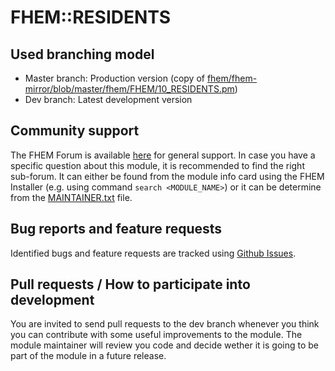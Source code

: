 # FHEM::RESIDENTS

## Used branching model
* Master branch: Production version (copy of [fhem/fhem-mirror/blob/master/fhem/FHEM/10_RESIDENTS.pm](https://github.com/fhem/fhem-mirror/blob/master/fhem/FHEM/10_RESIDENTS.pm))
* Dev branch: Latest development version

## Community support
The FHEM Forum is available [here](https://forum.fhem.de/) for general support.
In case you have a specific question about this module, it is recommended to find the right sub-forum.
It can either be found from the module info card using the FHEM Installer (e.g. using command `search <MODULE_NAME>`) or it can be determine from the [MAINTAINER.txt](https://github.com/fhem/fhem-mirror/blob/master/fhem/MAINTAINER.txt) file.

## Bug reports and feature requests
Identified bugs and feature requests are tracked using [Github Issues](https://github.com/fhem/RESIDENTS/issues).

## Pull requests / How to participate into development
You are invited to send pull requests to the dev branch whenever you think you can contribute with some useful improvements to the module.
The module maintainer will review you code and decide wether it is going to be part of the module in a future release.
